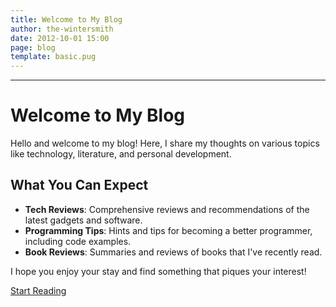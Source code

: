 ```yaml
---
title: Welcome to My Blog
author: the-wintersmith
date: 2012-10-01 15:00
page: blog
template: basic.pug
---
```


---

# Welcome to My Blog

Hello and welcome to my blog! Here, I share my thoughts on various topics like technology, literature, and personal development.

## What You Can Expect

* **Tech Reviews**: Comprehensive reviews and recommendations of the latest gadgets and software.
* **Programming Tips**: Hints and tips for becoming a better programmer, including code examples.
* **Book Reviews**: Summaries and reviews of books that I've recently read.

I hope you enjoy your stay and find something that piques your interest!

[Start Reading](/blog/posts/first-post)
